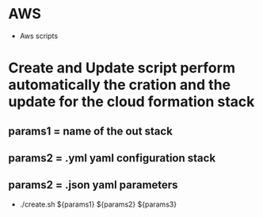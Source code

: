 # AWS
- Aws scripts

# Create and Update script perform automatically the cration and the update for the cloud formation stack

## params1 = name of the out stack
## params2 = .yml yaml configuration stack
## params2 = .json yaml parameters

- ./create.sh ${params1} ${params2} ${params3}
